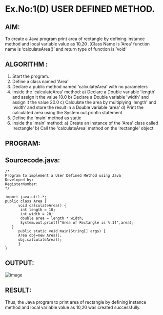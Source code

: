 # Ex.No:1(D) USER DEFINED METHOD.

## AIM:
To create a Java program print area of rectangle by defining instance method and local variable value as 10,20 .[Class Name is ‘Area’ function name is ‘calculateArea()’ and return type of function is ’void’

## ALGORITHM :
1.	Start the program.
2.	Define a class named 'Area'
3.	Declare a public method named 'calculateArea' with no parameters
4.	Inside the 'calculateArea' method:
a)	Declare a Double variable 'length' and assign it the value 10.0
b)	Declare a Double variable 'width' and assign it the value 20.0
c)	Calculate the area by multiplying 'length' and 'width' and store the result in a Double variable 'area'
d)	Print the calculated area using the System.out.println statement
5.	Define the 'main' method as static
6.	Inside the 'main' method:
a)	Create an instance of the 'Area' class called 'rectangle'
b)	Call the 'calculateArea' method on the 'rectangle' object




## PROGRAM:
## Sourcecode.java:
 ```
/*
Program to implement a User Defined Method using Java
Developed by: 
RegisterNumber:  
*/

import java.util.*;
public class Area {
       void calculateArea() {
        int length = 10;
        int width = 20;
        double area = length * width;
        System.out.printf("Area of Rectangle is %.1f",area);
    }
       public static void main(String[] args) {
       Area obj=new Area();
       obj.calculateArea();
       }
}
```





## OUTPUT:
![image](https://github.com/user-attachments/assets/7f526d07-82ab-457f-8176-d11299feabc4)



## RESULT:
Thus, the Java program to print area of rectangle by defining instance method and local variable value as 10,20 was created successfully.

